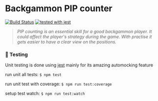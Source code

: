 # Backgammon PIP counter #

[![Build Status](https://travis-ci.org/Backgammon-Bandits/pip-counter.svg?branch=master)](https://travis-ci.org/Backgammon-Bandits/pip-counter)
[![tested with jest](https://img.shields.io/badge/tested_with-jest-99424f.svg)](https://github.com/facebook/jest)

> _PIP counting is an essential skill for a good backgammon player. It could affect the player's strategy during the game. With practise it gets easier to have a clear view on the positions._

### :green_apple: Testing ###
Unit testing is done using [jest](https://facebook.github.io/jest/) mainly for its amazing automocking feature

run unit all tests:
`$ npm test`

run unit test with coverage:
`$ npm run test:coverage`

setup test watch:
`$ npm run test:watch`